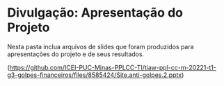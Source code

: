 # Divulgação: Apresentação do Projeto

Nesta pasta inclua arquivos de slides que foram produzidos para apresentações do projeto e de seus resultados.

(https://github.com/ICEI-PUC-Minas-PPLCC-TI/tiaw-ppl-cc-m-20221-t1-g3-golpes-financeiros/files/8585424/Site.anti-golpes.2.pptx)
